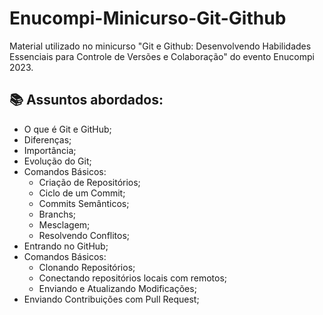 # Enucompi-Minicurso-Git-Github
Material utilizado no minicurso "Git e Github: Desenvolvendo Habilidades Essenciais para Controle de Versões e Colaboração" do evento Enucompi 2023.

## 📚 Assuntos abordados:
- O que é Git e GitHub;
- Diferenças;
- Importância;
- Evolução do Git;
- Comandos Básicos:
  - Criação de Repositórios;
  - Ciclo de um Commit;
  - Commits Semânticos;
  - Branchs;
  - Mesclagem;
  - Resolvendo Conflitos;
- Entrando no GitHub;
- Comandos Básicos:
  - Clonando Repositórios;
  - Conectando repositórios locais com remotos;
  - Enviando e Atualizando Modificações;
- Enviando Contribuições com Pull Request;
